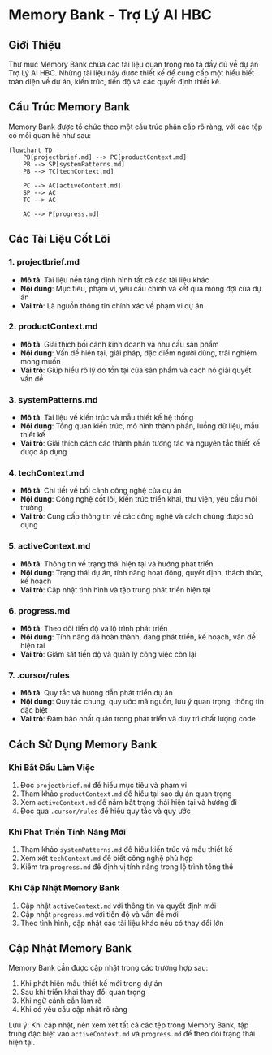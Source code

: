 # Memory Bank - Trợ Lý AI HBC

## Giới Thiệu

Thư mục Memory Bank chứa các tài liệu quan trọng mô tả đầy đủ về dự án Trợ Lý AI HBC. Những tài liệu này được thiết kế để cung cấp một hiểu biết toàn diện về dự án, kiến trúc, tiến độ và các quyết định thiết kế.

## Cấu Trúc Memory Bank

Memory Bank được tổ chức theo một cấu trúc phân cấp rõ ràng, với các tệp có mối quan hệ như sau:

```mermaid
flowchart TD
    PB[projectbrief.md] --> PC[productContext.md]
    PB --> SP[systemPatterns.md]
    PB --> TC[techContext.md]

    PC --> AC[activeContext.md]
    SP --> AC
    TC --> AC

    AC --> P[progress.md]
```

## Các Tài Liệu Cốt Lõi

### 1. projectbrief.md

-   **Mô tả**: Tài liệu nền tảng định hình tất cả các tài liệu khác
-   **Nội dung**: Mục tiêu, phạm vi, yêu cầu chính và kết quả mong đợi của dự án
-   **Vai trò**: Là nguồn thông tin chính xác về phạm vi dự án

### 2. productContext.md

-   **Mô tả**: Giải thích bối cảnh kinh doanh và nhu cầu sản phẩm
-   **Nội dung**: Vấn đề hiện tại, giải pháp, đặc điểm người dùng, trải nghiệm mong muốn
-   **Vai trò**: Giúp hiểu rõ lý do tồn tại của sản phẩm và cách nó giải quyết vấn đề

### 3. systemPatterns.md

-   **Mô tả**: Tài liệu về kiến trúc và mẫu thiết kế hệ thống
-   **Nội dung**: Tổng quan kiến trúc, mô hình thành phần, luồng dữ liệu, mẫu thiết kế
-   **Vai trò**: Giải thích cách các thành phần tương tác và nguyên tắc thiết kế được áp dụng

### 4. techContext.md

-   **Mô tả**: Chi tiết về bối cảnh công nghệ của dự án
-   **Nội dung**: Công nghệ cốt lõi, kiến trúc triển khai, thư viện, yêu cầu môi trường
-   **Vai trò**: Cung cấp thông tin về các công nghệ và cách chúng được sử dụng

### 5. activeContext.md

-   **Mô tả**: Thông tin về trạng thái hiện tại và hướng phát triển
-   **Nội dung**: Trạng thái dự án, tính năng hoạt động, quyết định, thách thức, kế hoạch
-   **Vai trò**: Cập nhật tình hình và tập trung phát triển hiện tại

### 6. progress.md

-   **Mô tả**: Theo dõi tiến độ và lộ trình phát triển
-   **Nội dung**: Tính năng đã hoàn thành, đang phát triển, kế hoạch, vấn đề hiện tại
-   **Vai trò**: Giám sát tiến độ và quản lý công việc còn lại

### 7. .cursor/rules

-   **Mô tả**: Quy tắc và hướng dẫn phát triển dự án
-   **Nội dung**: Quy tắc chung, quy ước mã nguồn, lưu ý quan trọng, thông tin đặc biệt
-   **Vai trò**: Đảm bảo nhất quán trong phát triển và duy trì chất lượng code

## Cách Sử Dụng Memory Bank

### Khi Bắt Đầu Làm Việc

1. Đọc `projectbrief.md` để hiểu mục tiêu và phạm vi
2. Tham khảo `productContext.md` để hiểu tại sao dự án quan trọng
3. Xem `activeContext.md` để nắm bắt trạng thái hiện tại và hướng đi
4. Đọc qua `.cursor/rules` để hiểu quy tắc và quy ước

### Khi Phát Triển Tính Năng Mới

1. Tham khảo `systemPatterns.md` để hiểu kiến trúc và mẫu thiết kế
2. Xem xét `techContext.md` để biết công nghệ phù hợp
3. Kiểm tra `progress.md` để định vị tính năng trong lộ trình tổng thể

### Khi Cập Nhật Memory Bank

1. Cập nhật `activeContext.md` với thông tin và quyết định mới
2. Cập nhật `progress.md` với tiến độ và vấn đề mới
3. Theo tình hình, cập nhật các tài liệu khác nếu có thay đổi lớn

## Cập Nhật Memory Bank

Memory Bank cần được cập nhật trong các trường hợp sau:

1. Khi phát hiện mẫu thiết kế mới trong dự án
2. Sau khi triển khai thay đổi quan trọng
3. Khi ngữ cảnh cần làm rõ
4. Khi có yêu cầu cập nhật rõ ràng

Lưu ý: Khi cập nhật, nên xem xét tất cả các tệp trong Memory Bank, tập trung đặc biệt vào `activeContext.md` và `progress.md` để theo dõi trạng thái hiện tại.
